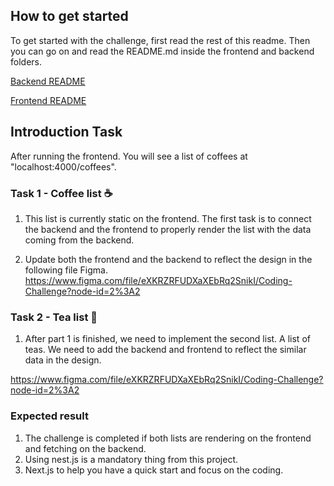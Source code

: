 ## How to get started 
  To get started with the challenge, first read the rest of this readme. Then you can go on and 
  read the README.md inside the frontend and backend folders.
  
  [Backend README](https://github.com/mvst-h/mvst-coffee-tea-challenge/blob/master/backend/README.md)
  
  [Frontend README](https://github.com/mvst-h/mvst-coffee-tea-challenge/blob/master/frontend/README.md)

## Introduction Task 

After running the frontend. You will see a list of coffees at "localhost:4000/coffees".

### Task 1 - Coffee list :coffee:
1. This list is currently static on the frontend. The first task is to connect the backend and the frontend to properly render the list with the data coming from the backend.

2. Update both the frontend and the backend to reflect the design in the following file Figma. 
    https://www.figma.com/file/eXKRZRFUDXaXEbRq2SnikI/Coding-Challenge?node-id=2%3A2

### Task 2 - Tea list :tea:

1. After part 1 is finished, we need to implement the second list. A list of teas. We need to add the backend and frontend to reflect the similar data in the design.

https://www.figma.com/file/eXKRZRFUDXaXEbRq2SnikI/Coding-Challenge?node-id=2%3A2
### Expected result

1. The challenge is completed if both lists are rendering on the frontend and fetching on the backend.
2. Using nest.js is a mandatory thing from this project.
3. Next.js to help you have a quick start and focus on the coding.

